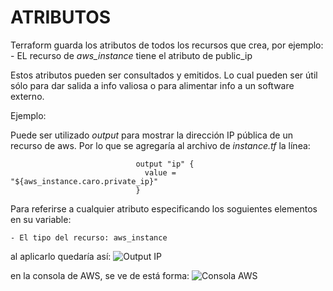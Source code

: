 #               ATRIBUTOS

Terraform guarda los atributos de todos los recursos que crea, por ejemplo:
    - EL recurso de *aws_instance* tiene el atributo de public_ip

Estos atributos pueden ser consultados y emitidos. Lo cual pueden ser útil sólo para dar salida a info valiosa o para alimentar info a un software externo. 

Ejemplo:

Puede ser utilizado *output* para mostrar la dirección IP pública de un recurso de aws. Por lo que se agregaría al archivo de *instance.tf* la línea:

                                output "ip" {
                                  value = "${aws_instance.caro.private_ip}"
                                }
Para referirse a cualquier atributo especificando los soguientes elementos en su variable:

    - El tipo del recurso: aws_instance

al aplicarlo quedaría así:
![Output IP](AWS-Terraform/demo_03/output.jpg)

en la consola de AWS, se ve de está forma:
![Consola AWS](AWS-Terraform/python/AWS-Terraform/demo_03/aws_ip.png)
